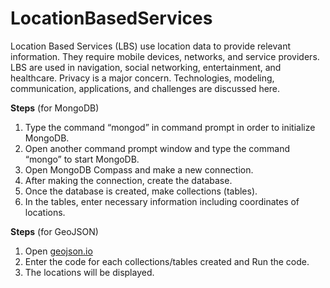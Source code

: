 # LocationBasedServices
Location Based Services (LBS) use location data to provide relevant information. They require mobile devices, networks, and service providers. LBS are used in navigation, social networking, entertainment, and healthcare. Privacy is a major concern. Technologies, modeling, communication, applications, and challenges are discussed here.


****Steps**** (for MongoDB)

1.  Type the command “mongod” in command prompt in order to initialize MongoDB.
2.  Open another command prompt window and type the command “mongo” to start MongoDB.
3.  Open MongoDB Compass and make a new connection.
4.  After making the connection, create the database.
5.  Once the database is created, make collections (tables).
6.  In the tables, enter necessary information including coordinates of locations.


****Steps**** (for GeoJSON)

1. Open [geojson.io](https://geojson.io/#map=2/0/20)
2. Enter the code for each collections/tables created and Run the code.
3. The locations will be displayed.
